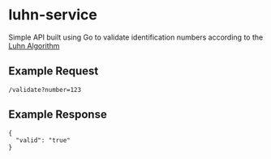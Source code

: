 # luhn-service
Simple API built using Go to validate identification numbers according to the [Luhn Algorithm](https://en.wikipedia.org/wiki/Luhn_algorithm)

## Example Request
```
/validate?number=123
```

## Example Response
```
{
  "valid": "true"
}
```
